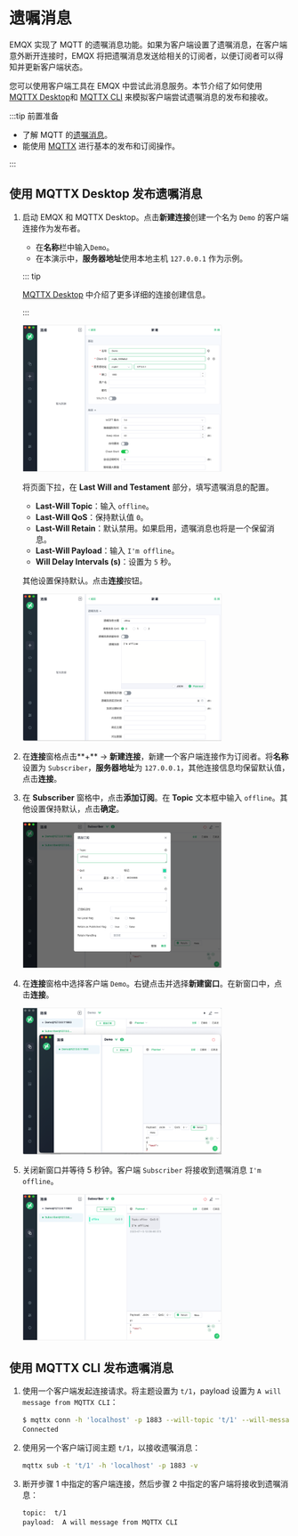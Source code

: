# 遗嘱消息

EMQX 实现了 MQTT 的遗嘱消息功能。如果为客户端设置了遗嘱消息，在客户端意外断开连接时，EMQX 将把遗嘱消息发送给相关的订阅者，以便订阅者可以得知并更新客户端状态。

您可以使用客户端工具在 EMQX 中尝试此消息服务。本节介绍了如何使用 [MQTTX Desktop](https://mqttx.app/zh)和 [MQTTX CLI](https://mqttx.app/zh/cli) 来模拟客户端尝试遗嘱消息的发布和接收。

:::tip 前置准备

- 了解 MQTT 的[遗嘱消息](./mqtt-concepts.md#遗嘱消息)。
- 能使用 [MQTTX](./publish-and-subscribe.md) 进行基本的发布和订阅操作。

:::

## 使用 MQTTX Desktop 发布遗嘱消息

1. 启动 EMQX 和 MQTTX Desktop。点击**新建连接**创建一个名为 `Demo` 的客户端连接作为发布者。

   - 在**名称**栏中输入`Demo`。
   - 在本演示中，**服务器地址**使用本地主机 `127.0.0.1` 作为示例。

   ::: tip

   [MQTTX Desktop](./publish-and-subscribe.md/#mqttx-desktop) 中介绍了更多详细的连接创建信息。

   :::

   <img src="./assets/retain-message-new-connection.png" alt="retain-message-new-connection-general" style="zoom:35%;" />

   将页面下拉，在 **Last Will and Testament** 部分，填写遗嘱消息的配置。

   - **Last-Will Topic**：输入 `offline`。
   - **Last-Will QoS**：保持默认值 `0`。
   - **Last-Will Retain**：默认禁用。如果启用，遗嘱消息也将是一个保留消息。
   - **Last-Will Payload**：输入 `I'm offline`。
   - **Will Delay Intervals (s)**：设置为 `5` 秒。

   其他设置保持默认。点击**连接**按钮。

   <img src="./assets/will-message-config.png" alt="will-message-config" style="zoom:35%;" />

2. 在**连接**窗格点击**+** -> **新建连接**，新建一个客户端连接作为订阅者。将**名称**设置为 `Subscriber`，**服务器地址**为 `127.0.0.1`，其他连接信息均保留默认值，点击**连接**。

3. 在 **Subscriber** 窗格中，点击**添加订阅**。在 **Topic** 文本框中输入 `offline`。其他设置保持默认，点击**确定**。

   <img src="./assets/will-message-sub.png" alt="will-message-sub" style="zoom:35%;" />

4. 在**连接**窗格中选择客户端 `Demo`。右键点击并选择**新建窗口**。在新窗口中，点击**连接**。

   <img src="./assets/will-message-new-window.png" alt="will-message-new-window" style="zoom:35%;" />

5. 关闭新窗口并等待 5 秒钟。客户端 `Subscriber` 将接收到遗嘱消息 `I'm offline`。

   <img src="./assets/will-message-pub.png" alt="will-message-pub" style="zoom:35%;" />

## 使用 MQTTX CLI 发布遗嘱消息

1. 使用一个客户端发起连接请求。将主题设置为 `t/1`，payload 设置为 `A will message from MQTTX CLI`：

   ```bash
   $ mqttx conn -h 'localhost' -p 1883 --will-topic 't/1' --will-message 'A will message from MQTTX CLI'
   Connected
   ```

2. 使用另一个客户端订阅主题 `t/1`，以接收遗嘱消息：

   ```bash
   mqttx sub -t 't/1' -h 'localhost' -p 1883 -v
   ```

3. 断开步骤 1 中指定的客户端连接，然后步骤 2 中指定的客户端将接收到遗嘱消息：

   ```bash
   topic:  t/1
   payload:  A will message from MQTTX CLI
   ```







